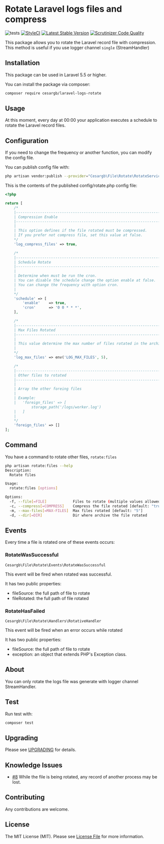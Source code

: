 # Rotate Laravel logs files and compress

![tests](https://github.com/cesargb/laravel-logs-rotate/workflows/tests/badge.svg)
[![StyleCI](https://styleci.io/repos/119604039/shield?branch=master)](https://styleci.io/repos/119604039)
[![Latest Stable Version](https://img.shields.io/packagist/v/cesargb/laravel-logs-rotate.svg)](https://packagist.org/packages/cesargb/laravel-logs-rotate)
[![Scrutinizer Code Quality](https://scrutinizer-ci.com/g/cesargb/laravel-logs-rotate/badges/quality-score.png?b=master)](https://scrutinizer-ci.com/g/cesargb/laravel-logs-rotate/?branch=master)

This package allows you to rotate the Laravel record file with compression. This method is useful if you use logger channel `single` (StreamHandler)

## Installation

This package can be used in Laravel 5.5 or higher.

You can install the package via composer:

```bash
composer require cesargb/laravel-logs-rotate
```

## Usage

At this moment, every day at 00:00 your application executes a schedule to rotate the Laravel record files.

## Configuration

If you need to change the frequency or another function, you can modify the config file.

You can publish config file with:

```bash
php artisan vendor:publish --provider="Cesargb\File\Rotate\RotateServiceProvider" --tag=config
```

This is the contents of the published config/rotate.php config file:

```php
<?php

return [
    /*
    |--------------------------------------------------------------------------
    | Compression Enable
    |--------------------------------------------------------------------------
    |
    | This option defines if the file rotated must be compressed.
    | If you prefer not compress file, set this value at false.
    */
    'log_compress_files' => true,

    /*
    |--------------------------------------------------------------------------
    | Schedule Rotate
    |--------------------------------------------------------------------------
    |
    | Determine when must be run the cron.
    | You can disable the schedule change the option enable at false.
    | You can change the frequency with option cron.
    |
    */
    'schedule' => [
        'enable'    => true,
        'cron'      => '0 0 * * *',
    ],

    /*
    |--------------------------------------------------------------------------
    | Max Files Rotated
    |--------------------------------------------------------------------------
    |
    | This value determine the max number of files rotated in the archive folder.
    |
    */
    'log_max_files' => env('LOG_MAX_FILES', 5),

    /*
    |--------------------------------------------------------------------------
    | Other files to rotated
    |--------------------------------------------------------------------------
    |
    | Array the other foreing files
    |
    | Example:
    |   'foreign_files' => [
            storage_path('/logs/worker.log')
    |   ]
    |
    */
    'foreign_files' => []
];
```

## Command

You have a command to rotate other files, `rotate:files`

```bash
php artisan rotate:files --help
Description:
  Rotate files

Usage:
  rotate:files [options]

Options:
  -f, --file[=FILE]            Files to rotate (multiple values allowed)
  -c, --compress[=COMPRESS]    Compress the file rotated [default: "true"]
  -m, --max-files[=MAX-FILES]  Max files rotated [default: "5"]
  -d, --dir[=DIR]              Dir where archive the file rotated
```

## Events

Every time a file is rotated one of these events occurs:

### RotateWasSuccessful

`Cesargb\File\Rotate\Events\RotateWasSuccessful`

This event will be fired when rotated was successful.

It has two public properties:

* fileSource: the full path of file to rotate
* fileRotated: the full path of file rotated

### RotateHasFailed

`Cesargb\File\Rotate\Handlers\RotativeHandler`

This event will be fired when an error occurs while rotated

It has two public properties:

* fileSource: the full path of file to rotate
* exception: an object that extends PHP's Exception class.

## About

You can only rotate the logs file was generate with logger channel StreamHandler.

## Test

Run test with:

```bash
composer test
```

## Upgrading

Please see [UPGRADING](UPGRADING.md) for details.

## Knowledge Issues

* [#8](https://github.com/cesargb/laravel-logs-rotate/issues/8) While the file is being rotated, any record of another process may be lost.

## Contributing

Any contributions are welcome.

## License

The MIT License (MIT). Please see [License File](LICENSE.md) for more information.
